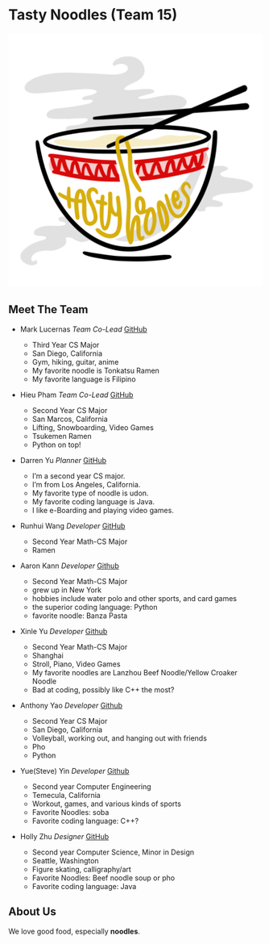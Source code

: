# Tasty Noodles (Team 15)

![branding](../admin/branding/tasty-noodles-icon.png)

## Meet The Team

- Mark Lucernas *Team Co-Lead* [GitHub](https://github.com/marklcrns)
    - Third Year CS Major
    - San Diego, California
    - Gym, hiking, guitar, anime
    - My favorite noodle is Tonkatsu Ramen
    - My favorite language is Filipino

- Hieu Pham *Team Co-Lead* [GitHub](https://github.com/hdpham22)
    - Second Year CS Major
    - San Marcos, California
    - Lifting, Snowboarding, Video Games
    - Tsukemen Ramen
    - Python on top!

- Darren Yu *Planner* [GitHub](https://github.com/damiyu)
    - I’m a second year CS major.
    - I’m from Los Angeles, California.
    - My favorite type of noodle is udon.
    - My favorite coding language is Java.
    - I like e-Boarding and playing video games.

- Runhui Wang *Developer* [GitHub](https://github.com/RHansonWang)
    - Second Year Math-CS Major
    - Ramen

- Aaron Kann *Developer* [Github](https://github.com/akann0)
    - Second Year Math-CS Major
    - grew up in New York
    - hobbies include water polo and other sports, and card games
    - the superior coding language: Python
    - favorite noodle: Banza Pasta

- Xinle Yu *Developer* [Github](https://github.com/Henri-XYu02)
    - Second Year Math-CS Major
    - Shanghai
    - Stroll, Piano, Video Games
    - My favorite noodles are Lanzhou Beef Noodle/Yellow Croaker Noodle
    - Bad at coding, possibly like C++ the most?

- Anthony Yao *Developer* [Github](github.com/a1yao)
    - Second Year CS Major
    - San Diego, California
    - Volleyball, working out, and hanging out with friends
    - Pho
    - Python

- Yue(Steve) Yin *Developer* [Github](https://github.com/YueSteveYin)
    - Second year Computer Engineering
    - Temecula, California
    - Workout, games, and various kinds of sports
    - Favorite Noodles: soba
    - Favorite coding language: C++?

- Holly Zhu *Designer* [GitHub](https://github.com/hoz011)
    - Second year Computer Science, Minor in Design
    - Seattle, Washington
    - Figure skating, calligraphy/art
    - Favorite Noodles: Beef noodle soup or pho
    - Favorite coding language: Java

## About Us

We love good food, especially **noodles**.
